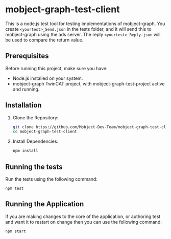 # mobject-graph-test-client

This is a node.js test tool for testing implementations of mobject-graph. You create `<yourtest>_Send.json` in the tests folder, and it will send this to mobject-graph using the ads server. The reply `<yourtest>_Reply.json` will be used to compare the return value.

## Prerequisites

Before running this project, make sure you have:

- Node.js installed on your system.
- mobject-graph TwinCAT project, with mobject-graph-test-project active and running.

## Installation

1. Clone the Repository:
   ```bash
   git clone https://github.com/Mobject-Dev-Team/mobject-graph-test-client.git
   cd mobject-graph-test-client
   ```
2. Install Dependencies:
   ```bash
   npm install
   ```

## Running the tests

Run the tests using the following command:

```
npm test
```

## Running the Application

If you are making changes to the core of the application, or authoring test and want it to restart on change then you can use the following command:

```
npm start
```
